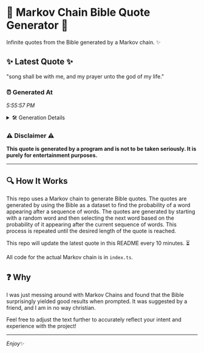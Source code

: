 # 📖 Markov Chain Bible Quote Generator 📖

Infinite quotes from the Bible generated by a Markov chain. ✨

## ✨ Latest Quote ✨
"song shall be with me, and my prayer unto the god of my life."

### ⏰ Generated At
*5:55:57 PM*

<details>
    <summary>🛠️ Generation Details</summary>
    <p>
        <strong>🌱 Seed:</strong> song<br>
        <strong>🔄 Iterations:</strong> 13<br>
        <strong>📜 Context History:</strong><br>[ song ]: shall<br>[ song, shall ]: be<br>[ song, shall, be ]: with<br>[ song, shall, be, with ]: me,<br>[ song, shall, be, with, me, ]: and<br>[ song, shall, be, with, me,, and ]: my<br>[ shall, be, with, me,, and, my ]: prayer<br>[ be, with, me,, and, my, prayer ]: unto<br>[ with, me,, and, my, prayer, unto ]: the<br>[ me,, and, my, prayer, unto, the ]: god<br>[ and, my, prayer, unto, the, god ]: of<br>[ my, prayer, unto, the, god, of ]: my<br>[ prayer, unto, the, god, of, my ]: life.<br>
    </p>
</details>

### ⚠️ Disclaimer ⚠️
**This quote is generated by a program and is not to be taken seriously. It is purely for entertainment purposes.**

---

## 🔍 How It Works

This repo uses a Markov chain to generate Bible quotes. The quotes are generated by using the Bible as a dataset to find the probability of a word appearing after a sequence of words. The quotes are generated by starting with a random word and then selecting the next word based on the probability of it appearing after the current sequence of words. This process is repeated until the desired length of the quote is reached.

This repo will update the latest quote in this README every 10 minutes. ⏳

All code for the actual Markov chain is in `index.ts`.

## ❓ Why

I was just messing around with Markov Chains and found that the Bible surprisingly yielded good results when prompted. 
It was suggested by a friend, and I am in no way christian.

Feel free to adjust the text further to accurately reflect your intent and experience with the project!

---

*Enjoy*✨
